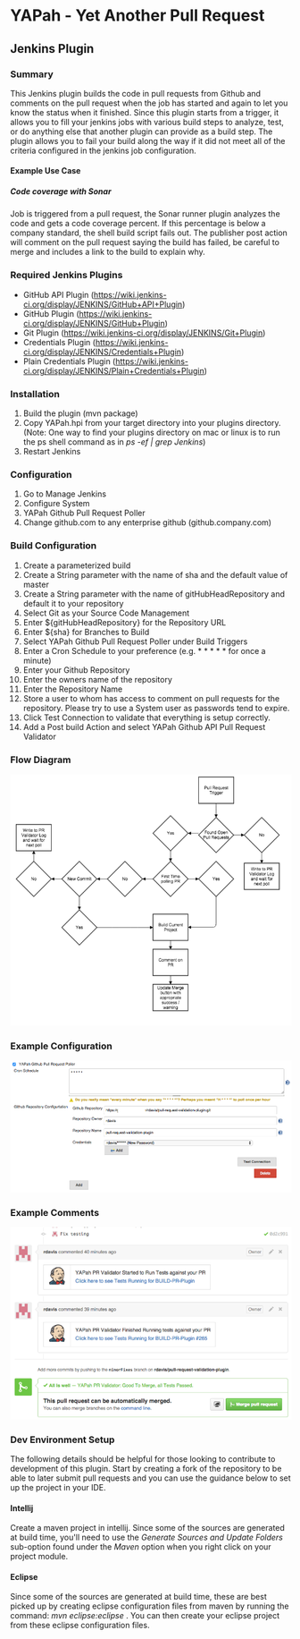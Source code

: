 # YAPah - Yet Another Pull Request
## Jenkins Plugin
### Summary
This Jenkins plugin builds the code in pull requests from Github and comments on the pull request when the job has started and again to let you know the status when it finished. Since this plugin starts from a trigger, it allows you to fill your jenkins jobs with various build steps to analyze, test, or do anything else that another plugin can provide as a build step.  The plugin allows you to fail your build along the way if it did not meet all of the criteria configured in the jenkins job configuration.

#### Example Use Case
##### Code coverage with Sonar
Job is triggered from a pull request, the Sonar runner plugin analyzes the code and gets a code coverage percent.  If this percentage is below a company standard, the shell build script fails out.  The publisher post action will comment on the pull request saying the build has failed, be careful to merge and includes a link to the build to explain why.


### Required Jenkins Plugins

* GitHub API Plugin (https://wiki.jenkins-ci.org/display/JENKINS/GitHub+API+Plugin)
* GitHub Plugin (https://wiki.jenkins-ci.org/display/JENKINS/GitHub+Plugin)
* Git Plugin (https://wiki.jenkins-ci.org/display/JENKINS/Git+Plugin)
* Credentials Plugin (https://wiki.jenkins-ci.org/display/JENKINS/Credentials+Plugin)
* Plain Credentials Plugin (https://wiki.jenkins-ci.org/display/JENKINS/Plain+Credentials+Plugin)

### Installation

1. Build the plugin (mvn package)
2. Copy YAPah.hpi from your target directory into your plugins directory. (Note: One way to find your plugins directory on mac or linux
is to run the ps shell command as in _ps -ef | grep Jenkins_)
3. Restart Jenkins

### Configuration

1. Go to Manage Jenkins
2. Configure System
3. YAPah Github Pull Request Poller
4. Change github.com to any enterprise github (github.company.com)

### Build Configuration

1. Create a parameterized build
2. Create a String parameter with the name of sha and the default value of master
3. Create a String parameter with the name of gitHubHeadRepository and default it to your repository
4. Select Git as your Source Code Management
5. Enter ${gitHubHeadRepository} for the Repository URL
6. Enter ${sha} for Branches to Build
7. Select YAPah Github Pull Request Poller under Build Triggers
8. Enter a Cron Schedule to your preference (e.g. * * * * * for once a minute)
9. Enter your Github Repository
10. Enter the owners name of the repository
11. Enter the Repository Name
12. Store a user to whom has access to comment on pull requests for the repository.  Please try to use a System user as passwords tend to expire.
13. Click Test Connection to validate that everything is setup correctly.
14. Add a Post build Action and select YAPah Github API Pull Request Validator

### Flow Diagram
![alt tag](flow-diagram.png)

### Example Configuration
![alt tag](config-example.png)

### Example Comments
![alt tag](example-comments.png)

### Dev Environment Setup
The following details should be helpful for those looking to contribute to development of this plugin.  Start by creating a fork of the
repository to be able to later submit pull requests and
you can use the guidance below to set up the project in your IDE.

#### Intellij
Create a maven project in intellij. Since some of the sources are generated at build time, you'll need to use the _Generate Sources and
Update Folders_ sub-option found under the _Maven_ option
when
 you right click on your project module.

#### Eclipse
Since some of the sources are generated at build time, these are best picked up by creating eclipse configuration files
from maven by running the command: _mvn eclipse:eclipse_ .  You can then create your eclipse project from these eclipse configuration files.
